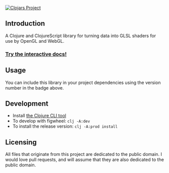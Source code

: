 [![Clojars Project](https://img.shields.io/clojars/v/iglu.svg)](https://clojars.org/iglu)

## Introduction

A Clojure and ClojureScript library for turning data into GLSL shaders for use by OpenGL and WebGL.

### [Try the interactive docs!](https://oakes.github.io/iglu/)

## Usage

You can include this library in your project dependencies using the version number in the badge above.

## Development

* Install [the Clojure CLI tool](https://clojure.org/guides/getting_started#_clojure_installer_and_cli_tools)
* To develop with figwheel: `clj -A:dev`
* To install the release version: `clj -A:prod install`

## Licensing

All files that originate from this project are dedicated to the public domain. I would love pull requests, and will assume that they are also dedicated to the public domain.
